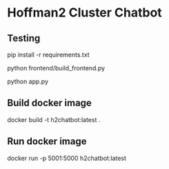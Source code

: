 # Hoffman2 Cluster Chatbot

## Testing
pip install -r requirements.txt

python frontend/build_frontend.py

python app.py

## Build docker image
docker build -t h2chatbot:latest .

## Run docker image
docker run -p 5001:5000  h2chatbot:latest